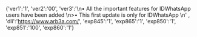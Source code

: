 {'ver1':'1', 'ver2':'00', 'ver3':'\n• All the important features for IDWhatsApp users have been added \n>• This first update is only for IDWhatsApp \n' , 'dli':'https://www.arb3a.com/', 'exp845':'1', 'exp865':'1', 'exp850':'1', 'exp851':'100', 'exp860':'1'}

